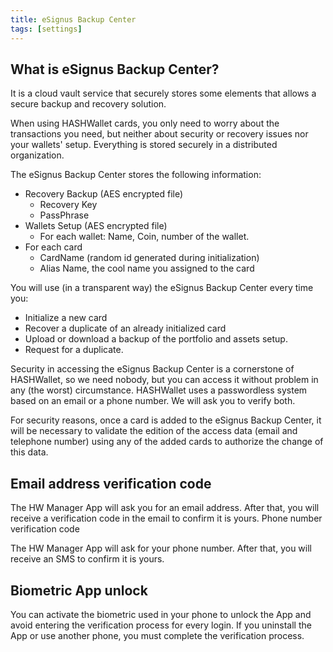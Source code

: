 ```yaml
---
title: eSignus Backup Center
tags: [settings]
---
```


## What is eSignus Backup Center?

It is a cloud vault service that securely stores some elements that allows a secure backup and recovery solution.

When using HASHWallet cards, you only need to worry about the transactions you need, but neither about security or recovery issues nor your wallets' setup. Everything is stored securely in a distributed organization.

The eSignus Backup Center stores the following information:

- Recovery Backup (AES encrypted file)
  - Recovery Key
  - PassPhrase
- Wallets Setup (AES encrypted file)
  - For each wallet: Name, Coin, number of the wallet.
- For each card
  - CardName (random id generated during initialization)
  - Alias Name, the cool name you assigned to the card

You will use (in a transparent way) the eSignus Backup Center every time you:

- Initialize a new card
- Recover a duplicate of an already initialized card
- Upload or download a backup of the portfolio and assets setup.
- Request for a duplicate.

Security in accessing the eSignus Backup Center is a cornerstone of HASHWallet, so we need nobody, but you can access it without problem in any (the worst) circumstance. HASHWallet uses a passwordless system based on an email or a phone number. We will ask you to verify both.

For security reasons, once a card is added to the eSignus Backup Center, it will be necessary to validate the edition of the access data (email and telephone number) using any of the added cards to authorize the change of this data.

## Email address verification code

The HW Manager App will ask you for an email address. After that, you will receive a verification code in the email to confirm it is yours.
Phone number verification code

The HW Manager App will ask for your phone number. After that, you will receive an SMS to confirm it is yours.

## Biometric App unlock

You can activate the biometric used in your phone to unlock the App and avoid entering the verification process for every login. If you uninstall the App or use another phone, you must complete the verification process.
